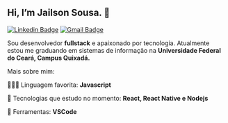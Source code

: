 ## Hi, I’m Jailson Sousa. 👋

[![Linkedin Badge](https://img.shields.io/badge/-LinkedIn-blue?style=flat-square&logo=Linkedin&logoColor=white&link=https://www.linkedin.com/in/jailson-sousa-aa41bb198/)](https://www.linkedin.com/in/jailson-sousa-aa41bb198/)
[![Gmail Badge](https://img.shields.io/badge/-Gmail-c14438?style=flat-square&logo=Gmail&logoColor=white&link=mailto:jailsonsousa11@gmail.com)](mailto:jailsonsousa11@gmail.com)

Sou desenvolvedor <strong>fullstack</strong> e apaixonado por tecnologia. Atualmente estou me graduando em sistemas de informação na <strong>Universidade Federal do Ceará, Campus Quixadá.</strong>

Mais sobre mim:

<p align="left">
  🧑🏽‍💻 Linguagem favorita: <strong>Javascript</strong>
</p>

<p align="left">
  🎯 Tecnologias que estudo no momento: <strong>React, React Native e Nodejs</strong>
</p>

<p align="left">
  💼 Ferramentas: <strong>VSCode</strong>
</p>


